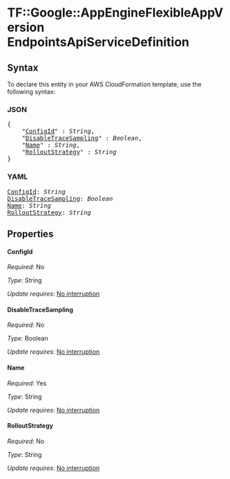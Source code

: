 # TF::Google::AppEngineFlexibleAppVersion EndpointsApiServiceDefinition

## Syntax

To declare this entity in your AWS CloudFormation template, use the following syntax:

### JSON

<pre>
{
    "<a href="#configid" title="ConfigId">ConfigId</a>" : <i>String</i>,
    "<a href="#disabletracesampling" title="DisableTraceSampling">DisableTraceSampling</a>" : <i>Boolean</i>,
    "<a href="#name" title="Name">Name</a>" : <i>String</i>,
    "<a href="#rolloutstrategy" title="RolloutStrategy">RolloutStrategy</a>" : <i>String</i>
}
</pre>

### YAML

<pre>
<a href="#configid" title="ConfigId">ConfigId</a>: <i>String</i>
<a href="#disabletracesampling" title="DisableTraceSampling">DisableTraceSampling</a>: <i>Boolean</i>
<a href="#name" title="Name">Name</a>: <i>String</i>
<a href="#rolloutstrategy" title="RolloutStrategy">RolloutStrategy</a>: <i>String</i>
</pre>

## Properties

#### ConfigId

_Required_: No

_Type_: String

_Update requires_: [No interruption](https://docs.aws.amazon.com/AWSCloudFormation/latest/UserGuide/using-cfn-updating-stacks-update-behaviors.html#update-no-interrupt)

#### DisableTraceSampling

_Required_: No

_Type_: Boolean

_Update requires_: [No interruption](https://docs.aws.amazon.com/AWSCloudFormation/latest/UserGuide/using-cfn-updating-stacks-update-behaviors.html#update-no-interrupt)

#### Name

_Required_: Yes

_Type_: String

_Update requires_: [No interruption](https://docs.aws.amazon.com/AWSCloudFormation/latest/UserGuide/using-cfn-updating-stacks-update-behaviors.html#update-no-interrupt)

#### RolloutStrategy

_Required_: No

_Type_: String

_Update requires_: [No interruption](https://docs.aws.amazon.com/AWSCloudFormation/latest/UserGuide/using-cfn-updating-stacks-update-behaviors.html#update-no-interrupt)

